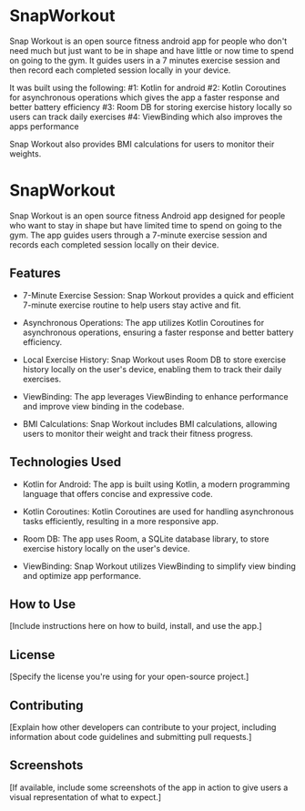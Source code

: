 # SnapWorkout
Snap Workout is an open source fitness android app for people who don't need much but just want to be in shape and have little or now time to spend on going to the gym.
It guides users in a 7 minutes exercise session and then record each completed session locally in your device.

It was built using the following:
#1: Kotlin for android
#2: Kotlin Coroutines for asynchronous operations which gives the app a faster response and better battery efficiency
#3: Room DB for storing exercise history locally so users can track daily exercises
#4: ViewBinding which also improves the apps performance

Snap Workout also provides BMI calculations for users to monitor their weights.


# SnapWorkout

Snap Workout is an open source fitness Android app designed for people who want to stay in shape but have limited time to spend on going to the gym. The app guides users through a 7-minute exercise session and records each completed session locally on their device.

## Features

- 7-Minute Exercise Session: Snap Workout provides a quick and efficient 7-minute exercise routine to help users stay active and fit.

- Asynchronous Operations: The app utilizes Kotlin Coroutines for asynchronous operations, ensuring a faster response and better battery efficiency.

- Local Exercise History: Snap Workout uses Room DB to store exercise history locally on the user's device, enabling them to track their daily exercises.

- ViewBinding: The app leverages ViewBinding to enhance performance and improve view binding in the codebase.

- BMI Calculations: Snap Workout includes BMI calculations, allowing users to monitor their weight and track their fitness progress.

## Technologies Used

- Kotlin for Android: The app is built using Kotlin, a modern programming language that offers concise and expressive code.

- Kotlin Coroutines: Kotlin Coroutines are used for handling asynchronous tasks efficiently, resulting in a more responsive app.

- Room DB: The app uses Room, a SQLite database library, to store exercise history locally on the user's device.

- ViewBinding: Snap Workout utilizes ViewBinding to simplify view binding and optimize app performance.

## How to Use

[Include instructions here on how to build, install, and use the app.]

## License

[Specify the license you're using for your open-source project.]

## Contributing

[Explain how other developers can contribute to your project, including information about code guidelines and submitting pull requests.]

## Screenshots

[If available, include some screenshots of the app in action to give users a visual representation of what to expect.]



